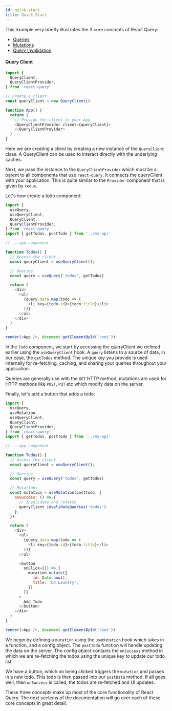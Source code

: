 ```yaml
---
id: quick-start
title: Quick Start
---
```


This example very briefly illustrates the 3 core concepts of React Query:

- [Queries](./guides/queries)
- [Mutations](./guides/mutations)
- [Query Invalidation](./guides/query-invalidation)

#### Query Client
```js
import {
  QueryClient,
  QueryClientProvider,
} from 'react-query'

// Create a client
const queryClient = new QueryClient()

function App() {
  return (
    // Provide the client to your App
    <QueryClientProvider client={queryClient}>
    </QueryClientProvider>
  )
}
```

Here we are creating a client by creating a new instance of the `QueryClient` class.
A QueryClient can be used to interact directly with the underlying caches.


Next, we pass the instance to the `QueryClientProvider` which must be a parent to all components that use `react-query`.
It connects the queryClient with your application. This is quite similar to the `Provider` component that is given by `redux`.

Let's now create a todo component:

```js
import {
  useQuery,
  useQueryClient,
  QueryClient,
  QueryClientProvider,
} from 'react-query'
import { getTodos, postTodo } from '../my-api'

// ...app component

function Todos() {
  // Access the client
  const queryClient = useQueryClient();

  // Queries
  const query = useQuery('todos', getTodos)

  return (
    <div>
      <ul>
        {query.data.map(todo => (
          <li key={todo.id}>{todo.title}</li>
        ))}
      </ul>
    </div>
  )
}

render(<App />, document.getElementById('root'))
```

In the `Todo` component, we start by accessing the queryClient we defined earlier using the `useQueryClient` hook.
A `query` listens to a source of data, in our case, the `getTodos` method.
The unique key you provide is used internally for re-fetching, caching, and sharing your queries throughout your application.

Queries are generally use with the `GET` HTTP method, mutations are used for HTTP methods like `POST`, `PUT` etc which modify data on the server.

Finally, let's add a button that adds a todo:
```js
import {
  useQuery,
  useMutation,
  useQueryClient,
  QueryClient,
  QueryClientProvider,
} from 'react-query'
import { getTodos, postTodo } from '../my-api'

// ...app component

function Todos() {
  // Access the client
  const queryClient = useQueryClient();

  // Queries
  const query = useQuery('todos', getTodos)

  // Mutations
  const mutation = useMutation(postTodo, {
    onSuccess: () => {
      // Invalidate and refetch
      queryClient.invalidateQueries('todos')
    },
  })

  return (
    <div>
      <ul>
        {query.data.map(todo => (
          <li key={todo.id}>{todo.title}</li>
        ))}
      </ul>

      <button
        onClick={() => {
          mutation.mutate({
            id: Date.now(),
            title: 'Do Laundry',
          })
        }}
      >
        Add Todo
      </button>
    </div>
  )
}

render(<App />, document.getElementById('root'))
```

We begin by defining a `mutation` using the `useMutation` hook which takes in a function, and a config object.
The `postTodo` function will handle updating the data on the server.
The config object contains the `onSuccess` method in which we are re-fetching the todos using the unique key to update our todo list.

We have a button, which on being clicked triggers the `mutation` and passes in a new todo.
This todo is then passed into our `postData` method.
If all goes well, then `onSuccess` is called, the todos are re-fetched and UI updates.

These three concepts make up most of the core functionality of React Query. The next sections of the documentation will go over each of these core concepts in great detail.
